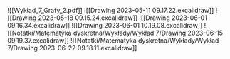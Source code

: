 ![[Wykład_7_Grafy_2.pdf]]
![[Drawing 2023-05-11 09.17.22.excalidraw]]
![[Drawing 2023-05-18 09.15.24.excalidraw]]
![[Drawing 2023-06-01 09.16.34.excalidraw]]
![[Drawing 2023-06-01 10.19.08.excalidraw]]
![[Notatki/Matematyka dyskretna/Wykłady/Wykład 7/Drawing 2023-06-15 09.19.37.excalidraw]]
![[Notatki/Matematyka dyskretna/Wykłady/Wykład 7/Drawing 2023-06-22 09.18.11.excalidraw]]